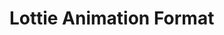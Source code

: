 # Lottie Animation Format


<lottie src="static/logo.json" loop="false" buttons="false" background="none" />
